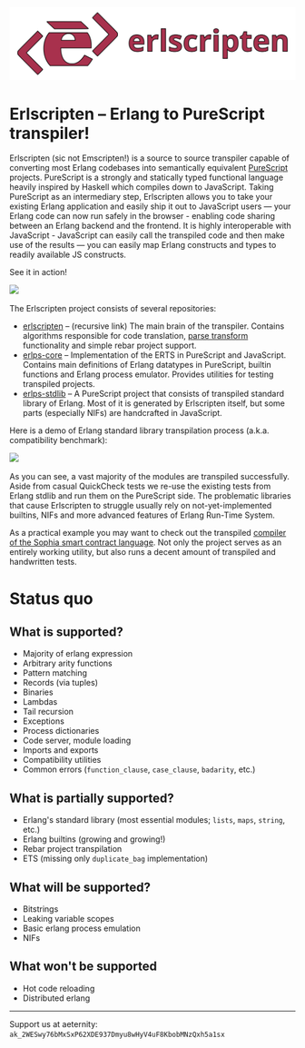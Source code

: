 ![](images/logo_banner.png)
# Erlscripten – Erlang to PureScript transpiler! 

Erlscripten (sic not Emscripten!) is a source to source transpiler
capable of converting most Erlang codebases into semantically
equivalent [PureScript](https://purescript.org) projects. PureScript
is a strongly and statically typed functional language heavily
inspired by Haskell which compiles down to JavaScript. Taking
PureScript as an intermediary step, Erlscripten allows you to take
your existing Erlang application and easily ship it out to JavaScript
users — your Erlang code can now run safely in the browser - enabling
code sharing between an Erlang backend and the frontend. It is highly
interoperable with JavaScript - JavaScript can easily call the
transpiled code and then make use of the results — you can easily map
Erlang constructs and types to readily available JS constructs.

See it in action!

![](images/demo_transpile.gif)

The Erlscripten project consists of several repositories:

- [erlscripten](https://github.com/erlscripten/erlscripten) –
  (recursive link) The main brain of the transpiler. Contains
  algorithms responsible for code translation, [parse
  transform](https://erlang.org/doc/man/erl_id_trans.html#parse_transform-2)
  functionality and simple rebar project support.
- [erlps-core](https://github.com/erlscripten/erlps-stdlib) –
  Implementation of the ERTS in PureScript and JavaScript. Contains
  main definitions of Erlang datatypes in PureScript, builtin
  functions and Erlang process emulator. Provides utilities for
  testing transpiled projects.
- [erlps-stdlib](https://github.com/erlscripten/erlps-stdlib) – A
  PureScript project that consists of transpiled standard library of
  Erlang. Most of it is generated by Erlscripten itself, but some
  parts (especially NIFs) are handcrafted in JavaScript.

Here is a demo of Erlang standard library transpilation process
(a.k.a. compatibility benchmark):

![](images/demo_bench.gif)

As you can see, a vast majority of the modules are transpiled
successfully. Aside from casual QuickCheck tests we re-use the
existing tests from Erlang stdlib and run them on the PureScript
side. The problematic libraries that cause Erlscripten to struggle
usually rely on not-yet-implemented builtins, NIFs and more advanced
features of Erlang Run-Time System.

As a practical example you may want to check out the transpiled
[compiler of the Sophia smart contract
language](https://github.com/erlscripten/erlps-aesophia). Not only the
project serves as an entirely working utility, but also runs a decent
amount of transpiled and handwritten tests.

# Status quo

## What is supported?
- Majority of erlang expression
- Arbitrary arity functions
- Pattern matching
- Records (via tuples)
- Binaries
- Lambdas
- Tail recursion
- Exceptions
- Process dictionaries
- Code server, module loading
- Imports and exports
- Compatibility utilities
- Common errors (`function_clause`, `case_clause`, `badarity`, etc.)

## What is partially supported?
- Erlang's standard library (most essential modules; `lists`, `maps`, `string`, etc.)
- Erlang builtins (growing and growing!)
- Rebar project transpilation
- ETS (missing only `duplicate_bag` implementation)

## What will be supported?
- Bitstrings
- Leaking variable scopes
- Basic erlang process emulation
- NIFs

## What won't be supported
- Hot code reloading
- Distributed erlang

<!--
## How it works?
TODO

## How to create production javascript bundles
TODO - write about rollup
-->

------------------------------

Support us at aeternity: `ak_2WESwy76bMxSxP62XDE937Dmyu8wHyV4uF8KbobMNzQxh5a1sx`

